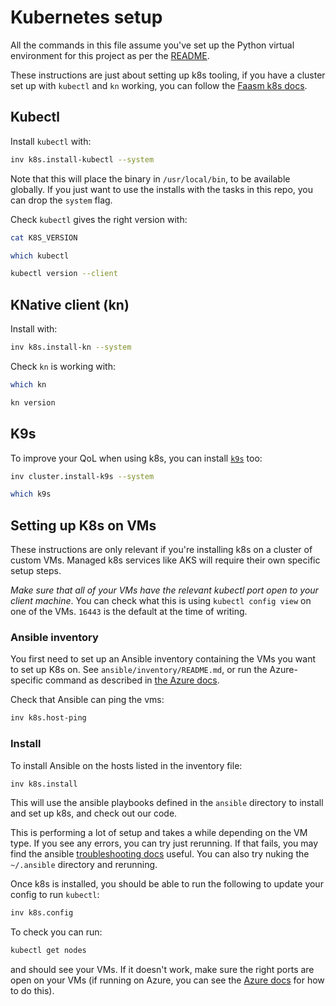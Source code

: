 # Kubernetes setup

All the commands in this file assume you've set up the Python virtual
environment for this project as per the [README](README.md).

These instructions are just about setting up k8s tooling, if you have a cluster
set up with `kubectl` and `kn` working, you can follow the [Faasm k8s
docs](https://faasm.readthedocs.io/en/latest/source/kubernetes.html).

## Kubectl

Install `kubectl` with:

```bash
inv k8s.install-kubectl --system
```

Note that this will place the binary in `/usr/local/bin`, to be available
globally. If you just want to use the installs with the tasks in this repo, you
can drop the `system` flag.

Check `kubectl` gives the right version with:

```bash
cat K8S_VERSION

which kubectl

kubectl version --client
```

## KNative client (kn)

Install with:

```bash
inv k8s.install-kn --system
```

Check `kn` is working with:

```bash
which kn

kn version
```

## K9s

To improve your QoL when using k8s, you can install
[`k9s`](https://github.com/derailed/k9s) too:

```bash
inv cluster.install-k9s --system

which k9s
```

## Setting up K8s on VMs

These instructions are only relevant if you're installing k8s on a cluster of
custom VMs. Managed k8s services like AKS will require their own specific setup
steps.

*Make sure that all of your VMs have the relevant kubectl port open to your
client machine*. You can check what this is using `kubectl config view` on one
of the VMs. `16443` is the default at the time of writing.

### Ansible inventory

You first need to set up an Ansible inventory containing the VMs you want to set
up K8s on. See `ansible/inventory/README.md`, or run the Azure-specific command
as described in [the Azure docs](docs/azure.md).

Check that Ansible can ping the vms:

```bash
inv k8s.host-ping
```

### Install

To install Ansible on the hosts listed in the inventory file:

```bash
inv k8s.install
```

This will use the ansible playbooks defined in the `ansible` directory to
install and set up k8s, and check out our code.

This is performing a lot of setup and takes a while depending on the VM type.
If you see any errors, you can try just rerunning. If that fails, you may find
the ansible [troubleshooting
docs](https://docs.ansible.com/ansible/latest/user_guide/playbooks_startnstep.html#)
useful. You can also try nuking the `~/.ansible` directory and rerunning.

Once k8s is installed, you should be able to run the following to update your
config to run `kubectl`:

```bash
inv k8s.config
```

To check you can run:

```bash
kubectl get nodes
```

and should see your VMs. If it doesn't work, make sure the right ports are open
on your VMs (if running on Azure, you can see the [Azure docs](docs/azure.md) for how
to do this).
